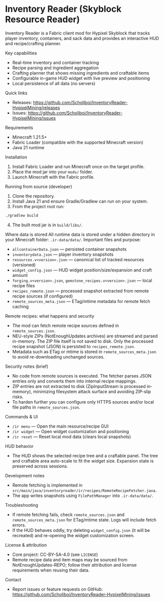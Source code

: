 # Inventory Reader (Skyblock Resource Reader)

Inventory Reader is a Fabric client mod for Hypixel Skyblock that tracks player inventory, containers, and sack data and provides an interactive HUD and recipe/crafting planner.

Key capabilities
- Real-time inventory and container tracking
- Recipe parsing and ingredient aggregation
- Crafting planner that shows missing ingredients and craftable items
- Configurable in-game HUD widget with live preview and positioning
- Local persistence of all data (no servers)

Quick links
- Releases: https://github.com/Scholiboi/InventoryReader-HypixelMining/releases
- Issues: https://github.com/Scholiboi/InventoryReader-HypixelMining/issues

Requirements
- Minecraft 1.21.5+
- Fabric Loader (compatible with the supported Minecraft version)
- Java 21 runtime

Installation
1. Install Fabric Loader and run Minecraft once on the target profile.
2. Place the mod jar into your `mods/` folder.
3. Launch Minecraft with the Fabric profile.

Running from source (developer)
1. Clone the repository.
2. Install Java 21 and ensure Gradle/Gradlew can run on your system.
3. From the project root run:

```bash
./gradlew build
```

4. The built mod jar is in `build/libs/`.

Where data is stored
All runtime data is stored under a hidden directory in your Minecraft folder: `.ir-data/data/`.
Important files and purpose:
- `allcontainerData.json` — persisted container snapshots
- `inventorydata.json` — player inventory snapshots
- `resources.v<version>.json` — canonical list of tracked resources (versioned)
- `widget_config.json` — HUD widget position/size/expansion and craft amount
- `forging.v<version>.json`, `gemstone_recipes.v<version>.json` — local recipe files
- `recipes_remote.json` — processed snapshot extracted from remote recipe sources (if configured)
- `remote_sources_meta.json` — ETag/mtime metadata for remote fetch caching

Remote recipes: what happens and security
- The mod can fetch remote recipe sources defined in `remote_sources.json`.
- NEU-style ZIPs (NotEnoughUpdates archives) are streamed and parsed in-memory. The ZIP file itself is not saved to disk. Only the processed recipe snapshot (JSON) is persisted to `recipes_remote.json`.
- Metadata such as ETag or mtime is stored in `remote_sources_meta.json` to avoid re-downloading unchanged sources.

Security notes (brief)
- No code from remote sources is executed. The fetcher parses JSON entries only and converts them into internal recipe mappings.
- ZIP entries are not extracted to disk (ZipInputStream is processed in-memory), minimizing filesystem attack surface and avoiding ZIP-slip risks.
- To harden further you can configure only HTTPS sources and/or local file paths in `remote_sources.json`.

Commands & UI
- `/ir menu` — Open the main resource/recipe GUI
- `/ir widget` — Open widget customization and positioning
- `/ir reset` — Reset local mod data (clears local snapshots)

HUD behavior
- The HUD shows the selected recipe tree and a craftable panel. The tree and craftable area auto-scale to fit the widget size. Expansion state is preserved across sessions.

Development notes
- Remote fetching is implemented in `src/main/java/inventoryreader/ir/recipes/RemoteRecipeFetcher.java`.
- The app writes snapshots using `FilePathManager` into `.ir-data/data/`.

Troubleshooting
- If remote fetching fails, check `remote_sources.json` and `remote_sources_meta.json` for ETag/mtime state. Logs will include fetch errors.
- If the HUD behaves oddly, try deleting `widget_config.json` (it will be recreated) and re-opening the widget customization screen.

License & attribution
- Core project: CC-BY-SA-4.0 (see `LICENSE`)
- Remote recipe data and item maps may be sourced from NotEnoughUpdates-REPO; follow their attribution and license requirements when reusing their data.

Contact
- Report issues or feature requests on GitHub: https://github.com/Scholiboi/InventoryReader-HypixelMining/issues
